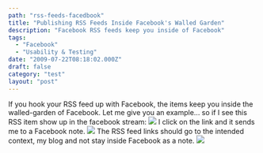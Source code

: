 ```yaml
---
path: "rss-feeds-facedbook"
title: "Publishing RSS Feeds Inside Facebook's Walled Garden"
description: "Facebook RSS feeds keep you inside of Facebook"
tags: 
  - "Facebook"
  - "Usability & Testing"
date: "2009-07-22T08:18:02.000Z"
draft: false
category: "test"
layout: "post"
---
```


If you hook your RSS feed up with Facebook, the items keep you inside the walled-garden of Facebook. Let me give you an example... so if I see this RSS item show up in the facebook stream:
![](http://marcgrabanski.com/img/facebook-rss-item.jpg)
I click on the link and it sends me to a Facebook note.
![](http://marcgrabanski.com/img/facebook-note.jpg)
The RSS feed links should go to the intended context, my blog and not stay inside Facebook as a note.
![](http://marcgrabanski.com/img/facebook-remove-rss-feed.jpg)